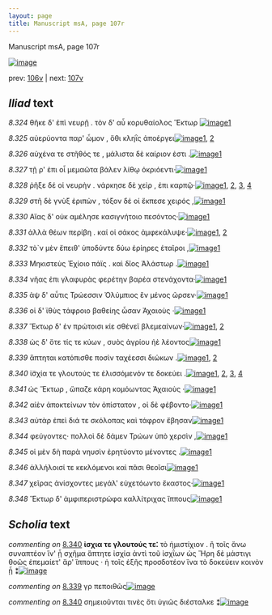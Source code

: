 ```yaml
---
layout: page
title: Manuscript msA, page 107r
---
```


Manuscript msA, page 107r

[![image](http://www.homermultitext.org/iipsrv?OBJ=IIP,1.0&FIF=/project/homer/pyramidal/deepzoom/hmt/vaimg/2017a/VA107RN_0108.tif&WID=100&CVT=JPEG)](http://www.homermultitext.org/ict2/?urn=urn:cite2:hmt:vaimg.2017a:VA107RN_0108)

prev:  [106v](../106v) | next:  [107v](../107v)

## *Iliad* text

*8.324* <a id="8.324"/> θῆκε δ' ἐπὶ νευρῇ . τὸν δ' αὖ κορυθαίολος Ἕκτωρ 				[![image](http://www.homermultitext.org/iipsrv?OBJ=IIP,1.0&FIF=/project/homer/pyramidal/deepzoom/hmt/vaimg/2017a/VA107RN_0279.tif&RGN=0.2002,0.2231,0.4344,0.0421&WID=1000&CVT=JPEG)](http://www.homermultitext.org/ict2/?urn=urn:cite2:hmt:vaimg.2017a:VA107RN_0279@0.2002,0.2231,0.4344,0.0421)[1](#msA_8.1)

*8.325* <a id="8.325"/> αὐερύοντα παρ' ὦμον , ὅθι κληῒς ἀποέργει[![image](http://www.homermultitext.org/iipsrv?OBJ=IIP,1.0&FIF=/project/homer/pyramidal/deepzoom/hmt/vaimg/2017a/VA107RN_0279.tif&RGN=0.1842,0.2449,0.4154,0.0368&WID=1000&CVT=JPEG)](http://www.homermultitext.org/ict2/?urn=urn:cite2:hmt:vaimg.2017a:VA107RN_0279@0.1842,0.2449,0.4154,0.0368)[1](#msA_8.222), [2](#msA_8.1)

*8.326* <a id="8.326"/> αὐχένα τε στῆθός τε , μάλιστα δὲ καίριον ἐστι .[![image](http://www.homermultitext.org/iipsrv?OBJ=IIP,1.0&FIF=/project/homer/pyramidal/deepzoom/hmt/vaimg/2017a/VA107RN_0279.tif&RGN=0.2012,0.2652,0.3744,0.0368&WID=1000&CVT=JPEG)](http://www.homermultitext.org/ict2/?urn=urn:cite2:hmt:vaimg.2017a:VA107RN_0279@0.2012,0.2652,0.3744,0.0368)[1](#msA_8.1)

*8.327* <a id="8.327"/> τῇ ρ' ἐπι οἷ μεμαῶτα βάλεν λίθῳ ὀκριόεντι·[![image](http://www.homermultitext.org/iipsrv?OBJ=IIP,1.0&FIF=/project/homer/pyramidal/deepzoom/hmt/vaimg/2017a/VA107RN_0279.tif&RGN=0.1972,0.284,0.4074,0.0346&WID=1000&CVT=JPEG)](http://www.homermultitext.org/ict2/?urn=urn:cite2:hmt:vaimg.2017a:VA107RN_0279@0.1972,0.284,0.4074,0.0346)[1](#msA_8.1)

*8.328* <a id="8.328"/> ῥῆξε δέ οἱ νευρὴν . νάρκησε δὲ χεὶρ , ἐπι καρπῷ·[![image](http://www.homermultitext.org/iipsrv?OBJ=IIP,1.0&FIF=/project/homer/pyramidal/deepzoom/hmt/vaimg/2017a/VA107RN_0279.tif&RGN=0.1822,0.302,0.4424,0.0376&WID=1000&CVT=JPEG)](http://www.homermultitext.org/ict2/?urn=urn:cite2:hmt:vaimg.2017a:VA107RN_0279@0.1822,0.302,0.4424,0.0376)[1](#msA_8.1), [2](#msA_8.225), [3](#msA_8.223), [4](#msA_8.224)

*8.329* <a id="8.329"/> στῆ δὲ γνὺξ ἐριπὼν , τόξον δέ οἱ ἔκπεσε χειρός ,[![image](http://www.homermultitext.org/iipsrv?OBJ=IIP,1.0&FIF=/project/homer/pyramidal/deepzoom/hmt/vaimg/2017a/VA107RN_0279.tif&RGN=0.1992,0.3231,0.4164,0.0338&WID=1000&CVT=JPEG)](http://www.homermultitext.org/ict2/?urn=urn:cite2:hmt:vaimg.2017a:VA107RN_0279@0.1992,0.3231,0.4164,0.0338)[1](#msA_8.1)

*8.330* <a id="8.330"/> Αἴας δ' οὐκ αμέλησε 					κασιγνήτοιο πεσόντος·[![image](http://www.homermultitext.org/iipsrv?OBJ=IIP,1.0&FIF=/project/homer/pyramidal/deepzoom/hmt/vaimg/2017a/VA107RN_0279.tif&RGN=0.1992,0.3403,0.3904,0.0338&WID=1000&CVT=JPEG)](http://www.homermultitext.org/ict2/?urn=urn:cite2:hmt:vaimg.2017a:VA107RN_0279@0.1992,0.3403,0.3904,0.0338)[1](#msA_8.1)

*8.331* <a id="8.331"/> ἀλλὰ θέων περίβη . καί οἱ σάκος ἀμφεκάλυψε·[![image](http://www.homermultitext.org/iipsrv?OBJ=IIP,1.0&FIF=/project/homer/pyramidal/deepzoom/hmt/vaimg/2017a/VA107RN_0279.tif&RGN=0.1852,0.3621,0.4284,0.0346&WID=1000&CVT=JPEG)](http://www.homermultitext.org/ict2/?urn=urn:cite2:hmt:vaimg.2017a:VA107RN_0279@0.1852,0.3621,0.4284,0.0346)[1](#msA_8.226), [2](#msA_8.1)

*8.332* <a id="8.332"/> τὸ`ν μὲν ἔπειθ' ὑποδύντε δύω ἐρίηρες ἑταῖροι ,[![image](http://www.homermultitext.org/iipsrv?OBJ=IIP,1.0&FIF=/project/homer/pyramidal/deepzoom/hmt/vaimg/2017a/VA107RN_0279.tif&RGN=0.1962,0.3832,0.4094,0.0308&WID=1000&CVT=JPEG)](http://www.homermultitext.org/ict2/?urn=urn:cite2:hmt:vaimg.2017a:VA107RN_0279@0.1962,0.3832,0.4094,0.0308)[1](#msA_8.1)

*8.333* <a id="8.333"/> Μηκιστεὺς 					 Ἐχίοιο πάϊς . καὶ δῖος 						 Ἀλάστωρ .[![image](http://www.homermultitext.org/iipsrv?OBJ=IIP,1.0&FIF=/project/homer/pyramidal/deepzoom/hmt/vaimg/2017a/VA107RN_0279.tif&RGN=0.2012,0.402,0.3894,0.0353&WID=1000&CVT=JPEG)](http://www.homermultitext.org/ict2/?urn=urn:cite2:hmt:vaimg.2017a:VA107RN_0279@0.2012,0.402,0.3894,0.0353)[1](#msA_8.1)

*8.334* <a id="8.334"/> νῆας ἐπι γλαφυρὰς φερέτην βαρέα στενάχοντα·[![image](http://www.homermultitext.org/iipsrv?OBJ=IIP,1.0&FIF=/project/homer/pyramidal/deepzoom/hmt/vaimg/2017a/VA107RN_0279.tif&RGN=0.2002,0.4207,0.4404,0.0361&WID=1000&CVT=JPEG)](http://www.homermultitext.org/ict2/?urn=urn:cite2:hmt:vaimg.2017a:VA107RN_0279@0.2002,0.4207,0.4404,0.0361)[1](#msA_8.1)

*8.335* <a id="8.335"/> ὰψ δ' αὖτις Τρώεσσιν 					 Ὀλύμπιος ἒν μένος ῶρσεν·[![image](http://www.homermultitext.org/iipsrv?OBJ=IIP,1.0&FIF=/project/homer/pyramidal/deepzoom/hmt/vaimg/2017a/VA107RN_0279.tif&RGN=0.2002,0.435,0.4294,0.0413&WID=1000&CVT=JPEG)](http://www.homermultitext.org/ict2/?urn=urn:cite2:hmt:vaimg.2017a:VA107RN_0279@0.2002,0.435,0.4294,0.0413)[1](#msA_8.1)

*8.336* <a id="8.336"/> οἱ δ' ϊθὺς τάφροιο βαθείης ὦσαν Ἀχαιοὺς ·[![image](http://www.homermultitext.org/iipsrv?OBJ=IIP,1.0&FIF=/project/homer/pyramidal/deepzoom/hmt/vaimg/2017a/VA107RN_0279.tif&RGN=0.1942,0.4568,0.3864,0.0361&WID=1000&CVT=JPEG)](http://www.homermultitext.org/ict2/?urn=urn:cite2:hmt:vaimg.2017a:VA107RN_0279@0.1942,0.4568,0.3864,0.0361)[1](#msA_8.1)

*8.337* <a id="8.337"/> Ἕκτωρ δ' ἐν πρώτοισι 					κίε σθένεϊ βλεμεαίνων·[![image](http://www.homermultitext.org/iipsrv?OBJ=IIP,1.0&FIF=/project/homer/pyramidal/deepzoom/hmt/vaimg/2017a/VA107RN_0279.tif&RGN=0.1932,0.4748,0.4344,0.0391&WID=1000&CVT=JPEG)](http://www.homermultitext.org/ict2/?urn=urn:cite2:hmt:vaimg.2017a:VA107RN_0279@0.1932,0.4748,0.4344,0.0391)[1](#msA_8.1), [2](#msA_8.227)

*8.338* <a id="8.338"/> ὡς δ' ὅτε τίς τε κύων , συὸς ἀγρίου ἠὲ λέοντος[![image](http://www.homermultitext.org/iipsrv?OBJ=IIP,1.0&FIF=/project/homer/pyramidal/deepzoom/hmt/vaimg/2017a/VA107RN_0279.tif&RGN=0.1902,0.4959,0.3964,0.0346&WID=1000&CVT=JPEG)](http://www.homermultitext.org/ict2/?urn=urn:cite2:hmt:vaimg.2017a:VA107RN_0279@0.1902,0.4959,0.3964,0.0346)[1](#msA_8.1)

*8.339* <a id="8.339"/> ἅπτηται κατόπισθε ποσὶν ταχέεσσι διώκων .[![image](http://www.homermultitext.org/iipsrv?OBJ=IIP,1.0&FIF=/project/homer/pyramidal/deepzoom/hmt/vaimg/2017a/VA107RN_0279.tif&RGN=0.1922,0.5154,0.3964,0.0346&WID=1000&CVT=JPEG)](http://www.homermultitext.org/ict2/?urn=urn:cite2:hmt:vaimg.2017a:VA107RN_0279@0.1922,0.5154,0.3964,0.0346)[1](#msA_8.1), [2](#msAim_8.230)

*8.340* <a id="8.340"/> ἰ̈σχία τε γλουτούς τε ἑλισσόμενόν τε δοκεύει .[![image](http://www.homermultitext.org/iipsrv?OBJ=IIP,1.0&FIF=/project/homer/pyramidal/deepzoom/hmt/vaimg/2017a/VA107RN_0279.tif&RGN=0.1752,0.5327,0.3994,0.0376&WID=1000&CVT=JPEG)](http://www.homermultitext.org/ict2/?urn=urn:cite2:hmt:vaimg.2017a:VA107RN_0279@0.1752,0.5327,0.3994,0.0376)[1](#msA_8.1), [2](#msAint_8.232), [3](#msA_8.9003), [4](#msAim_8.231)

*8.341* <a id="8.341"/> ὡς Ἕκτωρ , ὤπαζε κάρη 					κομόωντας Ἀχαιοὺς ·[![image](http://www.homermultitext.org/iipsrv?OBJ=IIP,1.0&FIF=/project/homer/pyramidal/deepzoom/hmt/vaimg/2017a/VA107RN_0279.tif&RGN=0.1872,0.5537,0.4254,0.0368&WID=1000&CVT=JPEG)](http://www.homermultitext.org/ict2/?urn=urn:cite2:hmt:vaimg.2017a:VA107RN_0279@0.1872,0.5537,0.4254,0.0368)[1](#msA_8.1)

*8.342* <a id="8.342"/> αἰὲν ἀποκτείνων τὸν ὀπίστατον , οἱ δὲ φέβοντο·[![image](http://www.homermultitext.org/iipsrv?OBJ=IIP,1.0&FIF=/project/homer/pyramidal/deepzoom/hmt/vaimg/2017a/VA107RN_0279.tif&RGN=0.1872,0.5733,0.4224,0.0391&WID=1000&CVT=JPEG)](http://www.homermultitext.org/ict2/?urn=urn:cite2:hmt:vaimg.2017a:VA107RN_0279@0.1872,0.5733,0.4224,0.0391)[1](#msA_8.1)

*8.343* <a id="8.343"/> αὐτὰρ ἐπεὶ διά τε σκόλοπας καὶ τάφρον ἔβησαν[![image](http://www.homermultitext.org/iipsrv?OBJ=IIP,1.0&FIF=/project/homer/pyramidal/deepzoom/hmt/vaimg/2017a/VA107RN_0279.tif&RGN=0.1862,0.5913,0.4264,0.0398&WID=1000&CVT=JPEG)](http://www.homermultitext.org/ict2/?urn=urn:cite2:hmt:vaimg.2017a:VA107RN_0279@0.1862,0.5913,0.4264,0.0398)[1](#msA_8.1)

*8.344* <a id="8.344"/> φεύγοντες· πολλοὶ δὲ δάμεν Τρώων ὑπὸ χερσὶν ,[![image](http://www.homermultitext.org/iipsrv?OBJ=IIP,1.0&FIF=/project/homer/pyramidal/deepzoom/hmt/vaimg/2017a/VA107RN_0279.tif&RGN=0.1842,0.6101,0.4114,0.0398&WID=1000&CVT=JPEG)](http://www.homermultitext.org/ict2/?urn=urn:cite2:hmt:vaimg.2017a:VA107RN_0279@0.1842,0.6101,0.4114,0.0398)[1](#msA_8.1)

*8.345* <a id="8.345"/> οἱ μὲν δὴ παρὰ νηυσὶν ἐρητύοντο μένοντες .[![image](http://www.homermultitext.org/iipsrv?OBJ=IIP,1.0&FIF=/project/homer/pyramidal/deepzoom/hmt/vaimg/2017a/VA107RN_0279.tif&RGN=0.1862,0.6304,0.4144,0.0353&WID=1000&CVT=JPEG)](http://www.homermultitext.org/ict2/?urn=urn:cite2:hmt:vaimg.2017a:VA107RN_0279@0.1862,0.6304,0.4144,0.0353)[1](#msA_8.1)

*8.346* <a id="8.346"/> ἀλλήλοισί τε κεκλόμενοι καὶ πᾶσι θεοῖσι[![image](http://www.homermultitext.org/iipsrv?OBJ=IIP,1.0&FIF=/project/homer/pyramidal/deepzoom/hmt/vaimg/2017a/VA107RN_0279.tif&RGN=0.1812,0.6476,0.3934,0.0391&WID=1000&CVT=JPEG)](http://www.homermultitext.org/ict2/?urn=urn:cite2:hmt:vaimg.2017a:VA107RN_0279@0.1812,0.6476,0.3934,0.0391)[1](#msA_8.1)

*8.347* <a id="8.347"/> χεῖρας ἀνίσχοντες μεγάλ' εὐχετόωντο ἕκαστος·[![image](http://www.homermultitext.org/iipsrv?OBJ=IIP,1.0&FIF=/project/homer/pyramidal/deepzoom/hmt/vaimg/2017a/VA107RN_0279.tif&RGN=0.1782,0.6687,0.4494,0.0368&WID=1000&CVT=JPEG)](http://www.homermultitext.org/ict2/?urn=urn:cite2:hmt:vaimg.2017a:VA107RN_0279@0.1782,0.6687,0.4494,0.0368)[1](#msA_8.1)

*8.348* <a id="8.348"/> Ἕκτωρ δ' 					ἀμφιπεριστρώφα καλλίτριχας ἵππους[![image](http://www.homermultitext.org/iipsrv?OBJ=IIP,1.0&FIF=/project/homer/pyramidal/deepzoom/hmt/vaimg/2017a/VA107RN_0279.tif&RGN=0.1772,0.686,0.4454,0.0428&WID=1000&CVT=JPEG)](http://www.homermultitext.org/ict2/?urn=urn:cite2:hmt:vaimg.2017a:VA107RN_0279@0.1772,0.686,0.4454,0.0428)[1](#msA_8.1)

## *Scholia* text

*commenting on* [8.340](#8.340)  <a id="msA_8.9003"/> **ἰσχια τε γλουτούς τε⁚** τὸ ἡμιστίχιον . ἢ τοῖς ἄνω συναπτέον ἵν' ᾖ σχῆμα ἅπτητε ἰσχία ἀντὶ τοῦ ἰσχΐων ὡς Ἥρη δὲ μάστιγι θοῶς ἐπεμαίετ' ἄρ' ἵππους · ἠ τοῖς ἑξῆς προσδοτέον ἵνα τὸ δοκεύειν κοινὸν ᾖ ⁑[![image](http://www.homermultitext.org/iipsrv?OBJ=IIP,1.0&FIF=/project/homer/pyramidal/deepzoom/hmt/vaimg/2017a/VA107RN_0279.tif&RGN=0.1671,0.7146,0.6574,0.0662&WID=1000&CVT=JPEG)](http://www.homermultitext.org/ict2/?urn=urn:cite2:hmt:vaimg.2017a:VA107RN_0279@0.1671,0.7146,0.6574,0.0662)

*commenting on* [8.339](#8.339)  <a id="msAim_8.230.comment"/> γρ πεποιθῶς[![image](http://www.homermultitext.org/iipsrv?OBJ=IIP,1.0&FIF=/project/homer/pyramidal/deepzoom/hmt/vaimg/2017a/VA107RN_0279.tif&RGN=0.5746,0.5214,0.0501,0.0218&WID=1000&CVT=JPEG)](http://www.homermultitext.org/ict2/?urn=urn:cite2:hmt:vaimg.2017a:VA107RN_0279@0.5746,0.5214,0.0501,0.0218)

*commenting on* [8.340](#8.340)  <a id="msAim_8.231.comment"/> σημειοῦνται τινὲς ὅτι ὑγιῶς διέσταλκε ⁑[![image](http://www.homermultitext.org/iipsrv?OBJ=IIP,1.0&FIF=/project/homer/pyramidal/deepzoom/hmt/vaimg/2017a/VA107RN_0279.tif&RGN=0.5676,0.544,0.0551,0.0391&WID=1000&CVT=JPEG)](http://www.homermultitext.org/ict2/?urn=urn:cite2:hmt:vaimg.2017a:VA107RN_0279@0.5676,0.544,0.0551,0.0391)